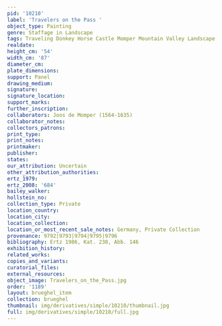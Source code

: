 ```yaml
---
pid: '10210'
label: 'Travelers on the Pass '
object_type: Painting
genre: Staffage in Landscape
tags: Traveling Donkey Horse Castle Momper Mountain Valley Landscape
realdate: 
height_cm: '54'
width_cm: '87'
diameter_cm: 
plate_dimensions: 
support: Panel
drawing_medium: 
signature: 
signature_location: 
support_marks: 
further_inscription: 
collaborators: Joos de Momper (1564-1635)
collaborator_notes: 
collectors_patrons: 
print_type: 
print_notes: 
printmaker: 
publisher: 
states: 
our_attribution: Uncertain
other_attribution_authorities: 
ertz_1979: 
ertz_2008: '684'
bailey_walker: 
hollstein_no: 
collection_type: Private
location_country: 
location_city: 
location_collection: 
location_or_most_recent_sale_notes: Germany, Private Collection
provenance: 9792|9793|9794|9795|9796
bibliography: Ertz 1986, Kat. 238, Abb. 146
exhibition_history: 
related_works: 
copies_and_variants: 
curatorial_files: 
external_resources: 
object_image: Travelers_on_the_Pass.jpg
order: '1189'
layout: brueghel_item
collection: brueghel
thumbnail: img/derivatives/simple/10210/thumbnail.jpg
full: img/derivatives/simple/10210/full.jpg
---
```

